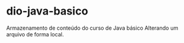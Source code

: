 # dio-java-basico
Armazenamento de conteúdo do curso de Java básico
Alterando um arquivo de forma local.
